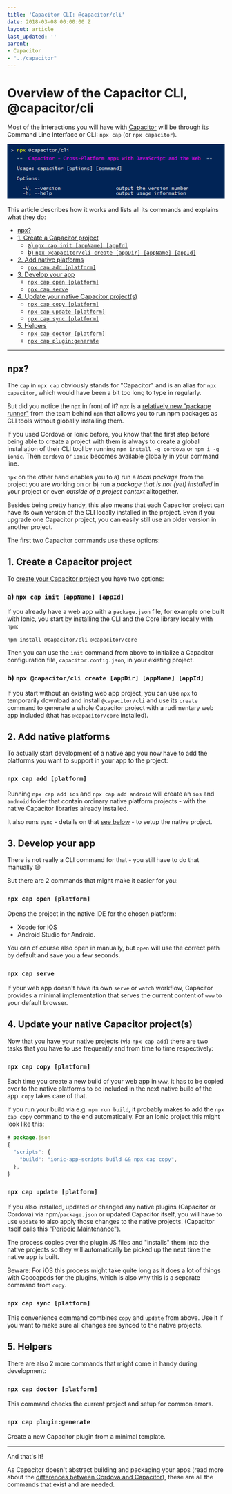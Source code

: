 ```yaml
---
title: 'Capacitor CLI: @capacitor/cli'
date: 2018-03-08 00:00:00 Z
layout: article
last_updated: ''
parent:
- Capacitor
- "../capacitor"
---
```


# Overview of the Capacitor CLI, @capacitor/cli

Most of the interactions you will have with [Capacitor](overview.md) will be through its Command Line Interface or CLI: `npx cap` (or `npx capacitor`).

![Capacitor CLI](images/cli.png)

This article describes how it works and lists all its commands and explains what they do:

- [npx?](#npx)
- [1. Create a Capacitor project](#1-create-a-capacitor-project)
  * [a) `npx cap init [appName] [appId]`](#a-npx-cap-init-appname-appid)
  * [b) `npx @capacitor/cli create [appDir] [appName] [appId]`](#b-npx-capacitorcli-create-appdir-appname-appid)
- [2. Add native platforms](#2-add-native-platforms)
  * [`npx cap add [platform]`](#npx-cap-add-platform)
- [3. Develop your app](#3-develop-your-app)
  * [`npx cap open [platform]`](#npx-cap-open-platform)
  * [`npx cap serve`](#npx-cap-serve)
- [4. Update your native Capacitor project(s)](#4-update-your-native-capacitor-projects)
  * [`npx cap copy [platform]`](#npx-cap-copy-platform)
  * [`npx cap update [platform]`](#npx-cap-update-platform)
  * [`npx cap sync [platform]`](#npx-cap-sync-platform)
- [5. Helpers](#5-helpers)
  * [`npx cap doctor [platform]`](#npx-cap-doctor-platform)
  * [`npx cap plugin:generate`](#npx-cap-plugingenerate)

---

## npx?

The `cap` in `npx cap` obviously stands for "Capacitor" and is an alias for `npx capacitor`, which would have been a bit too long to type in regularly.

But did you notice the `npx` in front of it? `npx` is a [relatively new "package runner"](http://blog.npmjs.org/post/162869356040/introducing-npx-an-npm-package-runner) from the team behind `npm` that allows you to run npm packages as CLI tools without globally installing them.

If you used Cordova or Ionic before, you know that the first step before being able to create a project with them is always to create a global installation of their CLI tool by running `npm install -g cordova` or `npm i -g ionic`. Then `cordova` or `ionic` becomes available globally in your command line.

`npx` on the other hand enables you to a) run a _local package_ from the project you are working on or b) run a _package that is not (yet) installed_ in your project or even _outside of a project context_ alltogether.

Besides being pretty handy, this also means that each Capacitor project can have its own version of the CLI locally installed in the project. Even if you upgrade one Capacitor project, you can easily still use an older version in another project.

The first two Capacitor commands use these options:

## 1. Create a Capacitor project

To [create your Capacitor project](https://capacitor.ionicframework.com/docs/getting-started/) you have two options:

### a) `npx cap init [appName] [appId]`

If you already have a web app with a `package.json` file, for example one built with Ionic, you start by installing the CLI and the Core library locally with `npm`:

    npm install @capacitor/cli @capacitor/core

Then you can use the `init` command from above to initialize a Capacitor configuration file, `capacitor.config.json`, in your existing project.

### b) `npx @capacitor/cli create [appDir] [appName] [appId]`

If you start without an existing web app project, you can use `npx` to temporarily download and install `@capacitor/cli` and use its `create` command to generate a whole Capacitor project with a rudimentary web app included (that has `@capacitor/core` installed).

## 2. Add native platforms

To actually start development of a native app you now have to add the platforms you want to support in your app to the project:

### `npx cap add [platform]`

Running `npx cap add ios` and `npx cap add android` will create an `ios` and `android` folder that contain ordinary native platform projects - with the native Capacitor libraries already installed.

It also runs `sync` - details on that [see below](#npx-cap-sync-platform) - to setup the native project.

## 3. Develop your app

There is not really a CLI command for that - you still have to do that manually 😄

But there are 2 commands that might make it easier for you:

### `npx cap open [platform]`

Opens the project in the native IDE for the chosen platform:

- Xcode for iOS
- Android Studio for Android.

You can of course also open in manually, but `open` will use the correct path by default and save you a few seconds.

### `npx cap serve`

If your web app doesn't have its own `serve` or `watch` workflow, Capacitor provides a minimal implementation that serves the current content of `www` to your default browser.

## 4. Update your native Capacitor project(s)

Now that you have your native projects (via `npx cap add`) there are two tasks that you have to use frequently and from time to time respectively:

### `npx cap copy [platform]`

Each time you create a new build of your web app in `www`, it has to be copied over to the native platforms to be included in the next native build of the app. `copy` takes care of that.

If you run your build via e.g. `npm run build`, it probably makes to add the `npx cap copy` command to the end automatically. For an Ionic project this might look like this:

```javascript
# package.json
{
  "scripts": {
    "build": "ionic-app-scripts build && npx cap copy",
  },
}
```

### `npx cap update [platform]`

If you also installed, updated or changed any native plugins (Capacitor or Cordova) via npm/`package.json` or updated Capacitor itself, you will have to use `update` to also apply those changes to the native projects. (Capacitor itself calls this ["Periodic Maintenance"](https://capacitor.ionicframework.com/docs/basics/workflow/#4-periodic-maintenance)).

The process copies over the plugin JS files and "installs" them into the native projects so they will automatically be picked up the next time the native app is built.

Beware: For iOS this process might take quite long as it does a lot of things with Cocoapods for the plugins, which is also why this is a separate command from `copy`.

### `npx cap sync [platform]`

This convenience command combines `copy` and `update` from above. Use it if you want to make sure all changes are synced to the native projects.

## 5. Helpers

There are also 2 more commands that might come in handy during development:

### `npx cap doctor [platform]`

This command checks the current project and setup for common errors.

### `npx cap plugin:generate`

Create a new Capacitor plugin from a minimal template.

---

And that's it!

As Capacitor doesn't abstract building and packaging your apps (read more about the [differences between Cordova and Capacitor](differences-between-capacitor-and-cordova.md)), these are all the commands that exist and are needed.
